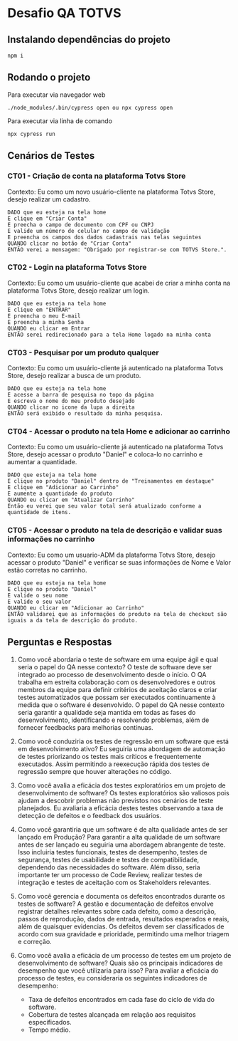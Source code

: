 # Desafio QA TOTVS

## Instalando dependências do projeto

```
npm i
```

## Rodando o projeto

Para executar via navegador web
```
./node_modules/.bin/cypress open ou npx cypress open
```

Para executar via linha de comando 
```
npx cypress run
```



## Cenários de Testes

### CT01 - Criação de conta na plataforma Totvs Store
Contexto:
Eu como um novo usuário-cliente na plataforma Totvs Store, desejo realizar um cadastro.

    DADO que eu esteja na tela home
    E clique em "Criar Conta"
    E preecha o campo de documento com CPF ou CNPJ
    E valide um número de celular no campo de validação
    E preencha os campos dos dados cadastrais nas telas seguintes
    QUANDO clicar no botão de "Criar Conta"
    ENTÃO verei a mensagem: "Obrigado por registrar-se com TOTVS Store.".

### CT02 - Login na plataforma Totvs Store
Contexto:
Eu como um usuário-cliente que acabei de criar a minha conta na plataforma Totvs Store, desejo realizar um login.

    DADO que eu esteja na tela home
    E clique em "ENTRAR"
    E preencha o meu E-mail
    E preencha a minha Senha
    QUANDO eu clicar em Entrar
    ENTÃO serei redirecionado para a tela Home logado na minha conta


### CT03 - Pesquisar por um produto qualquer
Contexto:
Eu como um usuário-cliente já autenticado na plataforma Totvs Store, desejo realizar a busca de um produto.

    DADO que eu esteja na tela home
    E acesse a barra de pesquisa no topo da página
    E escreva o nome do meu produto desejado
    QUANDO clicar no icone da lupa a direita
    ENTÃO será exibido o resultado da minha pesquisa.


### CT04 - Acessar o produto na tela Home e adicionar ao carrinho
Contexto:
Eu como um usuário-cliente já autenticado na plataforma Totvs Store, desejo acessar o produto "Daniel" e coloca-lo no carrinho e aumentar a quantidade.

    DADO que esteja na tela home
    E clique no produto "Daniel" dentro de "Treinamentos em destaque"
    E clique em "Adicionar ao Carrinho"
    E aumente a quantidade do produto
    QUANDO eu clicar em "Atualizar Carrinho"
    Então eu verei que seu valor total será atualizado conforme a quantidade de itens.


### CT05 - Acessar o produto na tela de descrição e validar suas informações no carrinho
Contexto:
Eu como um usuario-ADM da plataforma Totvs Store, desejo acessar o produto "Daniel" e verificar se suas informações de Nome e Valor estão corretas no carrinho.

    DADO que eu esteja na tela home
    E clique no produto "Daniel"
    E valide o seu nome
    E valide o seu valor
    QUANDO eu clicar em "Adicionar ao Carrinho"
    ENTÃO validarei que as informações do produto na tela de checkout são iguais a da tela de descrição do produto.


## Perguntas e Respostas

1. Como você abordaria o teste de software em uma equipe ágil e qual seria o papel do
QA nesse contexto?
    O teste de software deve ser integrado ao processo de desenvolvimento desde o início. O QA trabalha em estreita colaboração com os desenvolvedores e outros membros da equipe para definir critérios de aceitação claros e criar testes automatizados que possam ser executados continuamente à medida que o software é desenvolvido. O papel do QA nesse contexto seria garantir a qualidade seja mantida em todas as fases do desenvolvimento, identificando e resolvendo problemas, além de fornecer feedbacks para melhorias contínuas.

2. Como você conduziria os testes de regressão em um software que está em
desenvolvimento ativo?
    Eu seguiria uma abordagem de automação de testes priorizando os testes mais críticos e frequentemente executados. Assim permitindo a reexecução rápida dos testes de regressão sempre que houver alterações no código. 

3. Como você avalia a eficácia dos testes exploratórios em um projeto de
desenvolvimento de software?
    Os testes exploratórios são valiosos pois ajudam a descobrir problemas não previstos nos cenários de teste planejados. Eu avaliaria a eficácia destes testes observando a taxa de detecção de defeitos e o feedback dos usuários.

4. Como você garantiria que um software é de alta qualidade antes de ser lançado em
Produção?
    Para garantir a alta qualidade de um software antes de ser lançado eu seguiria uma abordagem abrangente de teste. Isso incluiria testes funcionais, testes de desempenho, testes de segurança, testes de usabilidade e testes de compatibilidade, dependendo das necessidades do software. Além disso, seria importante ter um processo de Code Review, realizar testes de integração e testes de aceitação com os Stakeholders relevantes.

5. Como você gerencia e documenta os defeitos encontrados durante os testes de
software?
    A gestão e documentação de defeitos envolve registrar detalhes relevantes sobre cada defeito, como a descrição, passos de reprodução, dados de entrada, resultados esperados e reais, além de quaisquer evidencias. Os defeitos devem ser classificados de acordo com sua gravidade e prioridade, permitindo uma melhor triagem e correção.

6. Como você avalia a eficácia de um processo de testes em um projeto de
desenvolvimento de software? Quais são os principais indicadores de desempenho
que você utilizaria para isso?
    Para avaliar a eficácia do processo de testes, eu consideraria os seguintes indicadores de desempenho:

    - Taxa de defeitos encontrados em cada fase do ciclo de vida do software.
    - Cobertura de testes alcançada em relação aos requisitos especificados.
    - Tempo médio.
